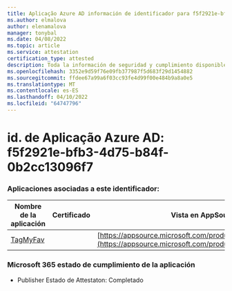 ```yaml
---
title: Aplicação Azure AD información de identificador para f5f2921e-bfb3-4d75-b84f-0b2cc13096f7
ms.author: elmalova
author: elenamalova
manager: tonybal
ms.date: 04/08/2022
ms.topic: article
ms.service: attestation
certification_type: attested
description: Toda la información de seguridad y cumplimiento disponible para f5f2921e-bfb3-4d75-b84f-0b2cc13096f7.
ms.openlocfilehash: 3352e9d59f76e09fb377987f5d683f29d1454882
ms.sourcegitcommit: ffdee67a99a6f03cc93fe4d99f00e484b9a8a0e5
ms.translationtype: MT
ms.contentlocale: es-ES
ms.lasthandoff: 04/10/2022
ms.locfileid: "64747796"
---
```

# <a name="azure-app-id-f5f2921e-bfb3-4d75-b84f-0b2cc13096f7"></a>id. de Aplicação Azure AD: f5f2921e-bfb3-4d75-b84f-0b2cc13096f7


### <a name="apps-associated-with-this-id"></a>Aplicaciones asociadas a este identificador:
| **Nombre de la aplicación** | **Certificado** | **Vista en AppSource** |
|--------------|---------------|-----------------------|
| [TagMyFav](../forward/WA200002713.md) |  | [https://appsource.microsoft.com/product/office/WA200002713](https://appsource.microsoft.com/product/office/WA200002713) |

### <a name="microsoft-365-app-compliance-status"></a>Microsoft 365 estado de cumplimiento de la aplicación
- Publisher Estado de Attestaton: Completado

